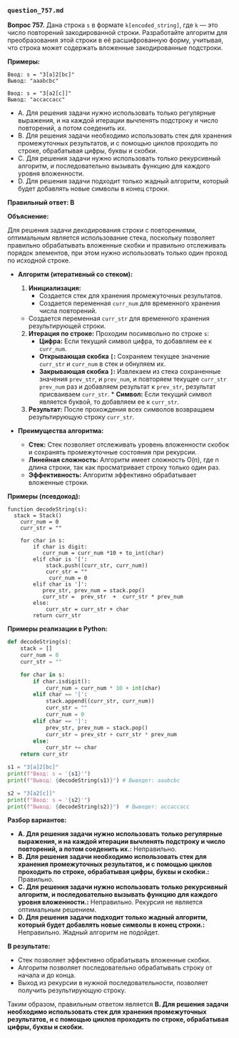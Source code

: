 ### `question_757.md`

**Вопрос 757.** Дана строка `s` в формате `k[encoded_string]`, где `k` — это число повторений закодированной строки. Разработайте алгоритм для преобразования этой строки в её расшифрованную форму, учитывая, что строка может содержать вложенные закодированные подстроки.

**Примеры:**

```
Ввод: s = "3[a]2[bc]"
Вывод: "aaabcbc"

Ввод: s = "3[a2[c]]"
Вывод: "accaccacc"
```

- A. Для решения задачи нужно использовать только регулярные выражения, и на каждой итерации вычленять подстроку и число повторений, а потом соеденить их.
- B. Для решения задачи необходимо использовать  стек для хранения промежуточных результатов, и с помощью циклов проходить по строке,  обрабатывая цифры, буквы и скобки.
- C. Для решения задачи нужно использовать только рекурсивный алгоритм, и последовательно вызывать функцию для каждого уровня вложенности.
- D.  Для решения задачи подходит только жадный алгоритм, который будет добавлять новые символы в конец строки.

**Правильный ответ: B**

**Объяснение:**

Для решения задачи  декодирования строки с повторениями, оптимальным является использование стека, поскольку  позволяет  правильно  обрабатывать вложенные скобки и правильно отслеживать порядок элементов, при этом  нужно использовать только один проход по исходной строке.

*   **Алгоритм (итеративный со стеком):**
    1.  **Инициализация:**
        *   Создается  стек для хранения промежуточных результатов.
        *    Создается переменная `curr_num` для временного хранения числа повторений.
       *  Создается переменная  `curr_str` для временного хранения результирующей строки.
    2.  **Итерация по строке:** Проходим  посимвольно по строке  `s`:
           *  **Цифра:**  Если  текущий символ  цифра, то добавляем ее к  `curr_num`.
        *   **Открывающая скобка `[`:**  Сохраняем текущее  значение  `curr_str` и  `curr_num` в стек и обнуляем их.
           * **Закрывающая скобка `]`:**  Извлекаем  из стека сохраненные значения `prev_str`, и  `prev_num`,  и повторяем текущее  `curr_str`  `prev_num`  раз и добавляем результат к  `prev_str`,  результат присваиваем `curr_str`.
            *   **Символ:**  Если текущий символ является  буквой, то добавляем ее к `curr_str`.
    3.  **Результат:** После прохождения всех символов  возвращаем результирующую строку `curr_str`.

*   **Преимущества алгоритма:**
    *   **Стек:**  Стек позволяет отслеживать уровень вложенности  скобок и сохранять промежуточные состояния при рекурсии.
    *    **Линейная сложность:** Алгоритм имеет сложность  O(n),  где n  длина строки, так как просматривает строку только один раз.
    *   **Эффективность:** Алгоритм  эффективно обрабатывает вложенные строки.

**Примеры (псевдокод):**
```
function decodeString(s):
  stack = Stack()
    curr_num = 0
    curr_str = ""

    for char in s:
        if char is digit:
           curr_num = curr_num *10 + to_int(char)
        elif char is '[':
            stack.push((curr_str, curr_num))
            curr_str = ""
             curr_num = 0
        elif char is ']':
           prev_str, prev_num = stack.pop()
           curr_str =  prev_str  +  curr_str * prev_num
        else:
            curr_str = curr_str + char
        return curr_str
```
**Примеры реализации в Python:**
```python
def decodeString(s):
    stack = []
    curr_num = 0
    curr_str = ""

    for char in s:
        if char.isdigit():
            curr_num = curr_num * 10 + int(char)
        elif char == '[':
            stack.append((curr_str, curr_num))
            curr_str = ""
            curr_num = 0
        elif char == ']':
            prev_str, prev_num = stack.pop()
            curr_str = prev_str + curr_str * prev_num
        else:
            curr_str += char
    return curr_str

s1 = "3[a]2[bc]"
print(f"Ввод: s = '{s1}'")
print(f"Вывод: {decodeString(s1)}") # Выведет: aaabcbc

s2 = "3[a2[c]]"
print(f"Ввод: s = '{s2}'")
print(f"Вывод: {decodeString(s2)}")  # Выведет: accaccacc
```

**Разбор вариантов:**
*   **A. Для решения задачи нужно использовать только регулярные выражения, и на каждой итерации вычленять подстроку и число повторений, а потом соеденить их.:** Неправильно.
*   **B. Для решения задачи необходимо использовать  стек для хранения промежуточных результатов, и с помощью циклов проходить по строке,  обрабатывая цифры, буквы и скобки.:** Правильно.
*    **C. Для решения задачи нужно использовать только рекурсивный алгоритм, и последовательно вызывать функцию для каждого уровня вложенности.:** Неправильно. Рекурсия не является оптимальным решением.
*   **D. Для решения задачи подходит только жадный алгоритм, который будет добавлять новые символы в конец строки.:** Неправильно. Жадный алгоритм не подойдет.

**В результате:**
*  Стек позволяет  эффективно обрабатывать  вложенные скобки.
*  Алгоритм позволяет  последовательно обрабатывать строку от начала и до конца.
*   Выход из рекурсии в нужной последовательности, позволяет получить результирующую строку.

Таким образом, правильным ответом является **B. Для решения задачи необходимо использовать  стек для хранения промежуточных результатов, и с помощью циклов проходить по строке,  обрабатывая цифры, буквы и скобки.**
